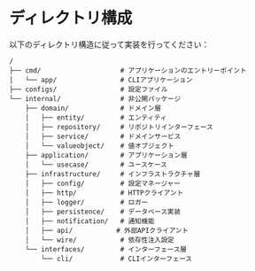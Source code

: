 # ディレクトリ構成

以下のディレクトリ構造に従って実装を行ってください：

```
/
├── cmd/                    # アプリケーションのエントリーポイント
│   └── app/                # CLIアプリケーション
├── configs/                # 設定ファイル
└── internal/               # 非公開パッケージ
    ├── domain/             # ドメイン層
    │   ├── entity/         # エンティティ
    │   ├── repository/     # リポジトリインターフェース
    │   ├── service/        # ドメインサービス
    │   └── valueobject/    # 値オブジェクト
    ├── application/        # アプリケーション層
    │   └── usecase/        # ユースケース
    ├── infrastructure/     # インフラストラクチャ層
    │   ├── config/         # 設定マネージャー
    │   ├── http/           # HTTPクライアント
    │   ├── logger/         # ロガー
    │   ├── persistence/    # データベース実装
    │   ├── notification/   # 通知機能
    │   ├── api/           # 外部APIクライアント
    │   └── wire/           # 依存性注入設定
    └── interfaces/         # インターフェース層
        └── cli/            # CLIインターフェース
```

<!--
### 配置ルール
- UIコンポーネント → `app/components/ui/`
- APIエンドポイント → `app/api/[endpoint]/route.ts`
- 共通処理 → `app/lib/utils/`
- API関連処理 → `src/kumoumi/infrastructure/api/`
-->